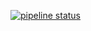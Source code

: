 
[![pipeline status](https://gitlab.com/ikoncept/fabriq/badges/main/pipeline.svg)](https://gitlab.com/ikoncept/fabriq/-/commits/main)
